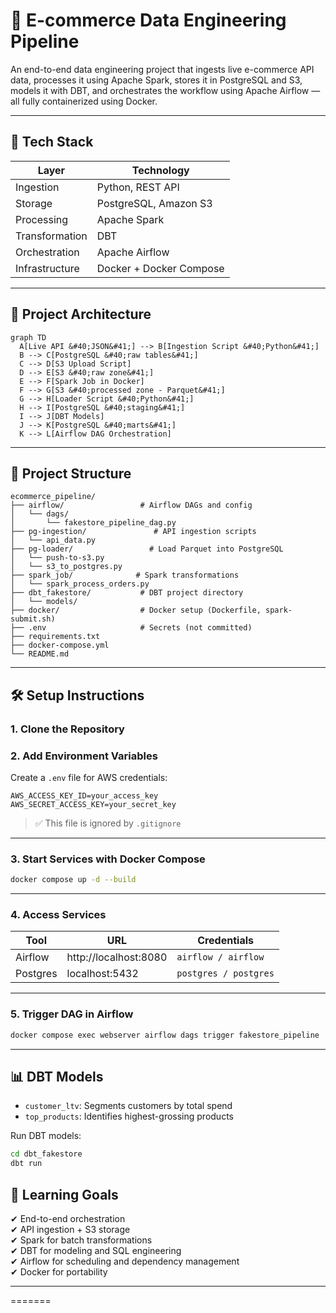 # 🛒 E-commerce Data Engineering Pipeline

An end-to-end data engineering project that ingests live e-commerce API data, processes it using Apache Spark, stores it in PostgreSQL and S3, models it with DBT, and orchestrates the workflow using Apache Airflow — all fully containerized using Docker.

---

## 🚀 Tech Stack

| Layer        | Technology         |
|-------------|--------------------|
| Ingestion    | Python, REST API   |
| Storage      | PostgreSQL, Amazon S3 |
| Processing   | Apache Spark       |
| Transformation | DBT              |
| Orchestration | Apache Airflow    |
| Infrastructure | Docker + Docker Compose |

---

## 🧱 Project Architecture

```mermaid
graph TD
  A[Live API &#40;JSON&#41;] --> B[Ingestion Script &#40;Python&#41;]
  B --> C[PostgreSQL &#40;raw tables&#41;]
  C --> D[S3 Upload Script]
  D --> E[S3 &#40;raw zone&#41;]
  E --> F[Spark Job in Docker]
  F --> G[S3 &#40;processed zone - Parquet&#41;]
  G --> H[Loader Script &#40;Python&#41;]
  H --> I[PostgreSQL &#40;staging&#41;]
  I --> J[DBT Models]
  J --> K[PostgreSQL &#40;marts&#41;]
  K --> L[Airflow DAG Orchestration]
```

---

## 📂 Project Structure

```
ecommerce_pipeline/
├── airflow/                 # Airflow DAGs and config
│   └── dags/
│       └── fakestore_pipeline_dag.py
├── pg-ingestion/               # API ingestion scripts
│   └── api_data.py
├── pg-loader/                 # Load Parquet into PostgreSQL
│   └── push-to-s3.py
│   └── s3_to_postgres.py
├── spark_job/              # Spark transformations
│   └── spark_process_orders.py
├── dbt_fakestore/           # DBT project directory
│   └── models/
├── docker/                  # Docker setup (Dockerfile, spark-submit.sh)
├── .env                     # Secrets (not committed)
├── requirements.txt
├── docker-compose.yml
└── README.md
```

---

## 🛠️ Setup Instructions

### 1. Clone the Repository


### 2. Add Environment Variables

Create a `.env` file for AWS credentials:

```env
AWS_ACCESS_KEY_ID=your_access_key
AWS_SECRET_ACCESS_KEY=your_secret_key
```

> ✅ This file is ignored by `.gitignore`

---

### 3. Start Services with Docker Compose

```bash
docker compose up -d --build
```

---

### 4. Access Services

| Tool      | URL                  | Credentials           |
|-----------|----------------------|------------------------|
| Airflow   | http://localhost:8080 | `airflow / airflow`   |
| Postgres  | localhost:5432       | `postgres / postgres` |

---

### 5. Trigger DAG in Airflow

```bash
docker compose exec webserver airflow dags trigger fakestore_pipeline
```

---

## 📊 DBT Models

- `customer_ltv`: Segments customers by total spend
- `top_products`: Identifies highest-grossing products

Run DBT models:

```bash
cd dbt_fakestore
dbt run
```

## 🧠 Learning Goals

✔ End-to-end orchestration  
✔ API ingestion + S3 storage  
✔ Spark for batch transformations  
✔ DBT for modeling and SQL engineering  
✔ Airflow for scheduling and dependency management  
✔ Docker for portability  

---
=======
